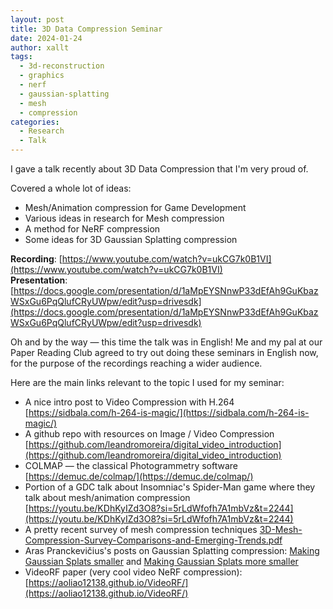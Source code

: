 ```yaml
---
layout: post
title: 3D Data Compression Seminar
date: 2024-01-24
author: xallt
tags:
  - 3d-reconstruction
  - graphics
  - nerf
  - gaussian-splatting
  - mesh
  - compression
categories:
  - Research
  - Talk
---
```

I gave a talk recently about 3D Data Compression that I'm very proud of.

Covered a whole lot of ideas:
- Mesh/Animation compression for Game Development
- Various ideas in research for Mesh compression
- A method for NeRF compression
- Some ideas for 3D Gaussian Splatting compression

**Recording**: [https://www.youtube.com/watch?v=ukCG7k0B1VI](https://www.youtube.com/watch?v=ukCG7k0B1VI) \
**Presentation**: [https://docs.google.com/presentation/d/1aMpEYSNnwP33dEfAh9GuKbazWSxGu6PqQlufCRyUWpw/edit?usp=drivesdk](https://docs.google.com/presentation/d/1aMpEYSNnwP33dEfAh9GuKbazWSxGu6PqQlufCRyUWpw/edit?usp=drivesdk)

Oh and by the way &mdash; this time the talk was in English! Me and my pal at our Paper Reading Club agreed to try out doing these seminars in English now, for the purpose of the recordings reaching a wider audience.

Here are the main links relevant to the topic I used for my seminar:
- A nice intro post to Video Compression with H.264 [https://sidbala.com/h-264-is-magic/](https://sidbala.com/h-264-is-magic/)
- A github repo with resources on Image / Video Compression [https://github.com/leandromoreira/digital_video_introduction](https://github.com/leandromoreira/digital_video_introduction)
- COLMAP &mdash; the classical Photogrammetry software [https://demuc.de/colmap/](https://demuc.de/colmap/)
- Portion of a GDC talk about Insomniac's Spider-Man game where they talk about mesh/animation compression [https://youtu.be/KDhKyIZd3O8?si=5rLdWfofh7A1mbVz&t=2244](https://youtu.be/KDhKyIZd3O8?si=5rLdWfofh7A1mbVz&t=2244)
- A pretty recent survey of mesh compression techniques [3D-Mesh-Compression-Survey-Comparisons-and-Emerging-Trends.pdf](https://www.researchgate.net/profile/Guillaume-Lavoue-2/publication/280047242_3D_Mesh_Compression_Survey_Comparisons_and_Emerging_Trends/links/5bab735892851ca9ed2629bb/3D-Mesh-Compression-Survey-Comparisons-and-Emerging-Trends.pdf)
- Aras Pranckevičius's posts on Gaussian Splatting compression: [Making Gaussian Splats smaller](https://aras-p.info/blog/2023/09/13/Making-Gaussian-Splats-smaller/) and  [Making Gaussian Splats more smaller](https://aras-p.info/blog/2023/09/27/Making-Gaussian-Splats-more-smaller/)
- VideoRF paper (very cool video NeRF compression): [https://aoliao12138.github.io/VideoRF/](https://aoliao12138.github.io/VideoRF/)